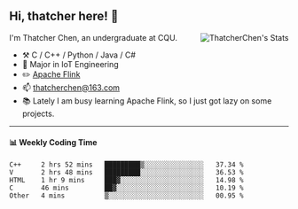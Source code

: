 ## Hi, thatcher here! :wave:

<img align="right" src="https://github-readme-stats.vercel.app/api?username=thatcherchen&title_color=333&text_color=777" alt="ThatcherChen's Stats" >

I'm Thatcher Chen, an undergraduate at CQU.

- :hammer_and_pick:  C / C++ / Python / Java / C# 
- :seedling:  Major in IoT Engineering
- :pencil2: [Apache Flink](https://github.com/apache/flink)
- :mailbox: thatcherchen@163.com
- :books: Lately I am busy learning Apache Flink, so I just got lazy on some projects.

---

#### :bar_chart: Weekly Coding Time

<!--START_SECTION:waka-->

```text
C++     2 hrs 52 mins   █████████▒░░░░░░░░░░░░░░░   37.34 %
V       2 hrs 48 mins   █████████░░░░░░░░░░░░░░░░   36.53 %
HTML    1 hr 9 mins     ███▓░░░░░░░░░░░░░░░░░░░░░   14.98 %
C       46 mins         ██▓░░░░░░░░░░░░░░░░░░░░░░   10.19 %
Other   4 mins          ▒░░░░░░░░░░░░░░░░░░░░░░░░   00.95 %
```

<!--END_SECTION:waka-->
